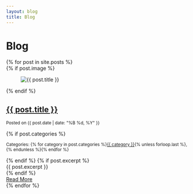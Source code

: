```yaml
---
layout: blog
title: Blog
---
```

<main class="container">
  <h1>Blog</h1>
  <div class="grid">
    {% for post in site.posts %}
    <article>
      {% if post.image %}
      <figure>
        <img src="{{ post.image | relative_url }}" alt="{{ post.title }}">
      </figure>
      {% endif %}
      <h2><a href="{{ post.url | relative_url }}">{{ post.title }}</a></h2>
      <p><small>Posted on {{ post.date | date: "%B %d, %Y" }}</small></p>
      {% if post.categories %}
      <p><small>Categories: {% for category in post.categories %}<a href="{{ '/blog/category/' | append: category | relative_url }}">{{ category }}</a>{% unless forloop.last %}, {% endunless %}{% endfor %}</small></p>
      {% endif %}
      {% if post.excerpt %}
      <div>{{ post.excerpt }}</div>
      {% endif %}
      <footer>
        <div role="group">
          <a href="{{ post.url | relative_url }}" role="button" class="secondary" aria-label="Read more about {{ post.title }}">Read More</a>
        </div>
      </footer>
    </article>
    {% endfor %}
  </div>
</main>